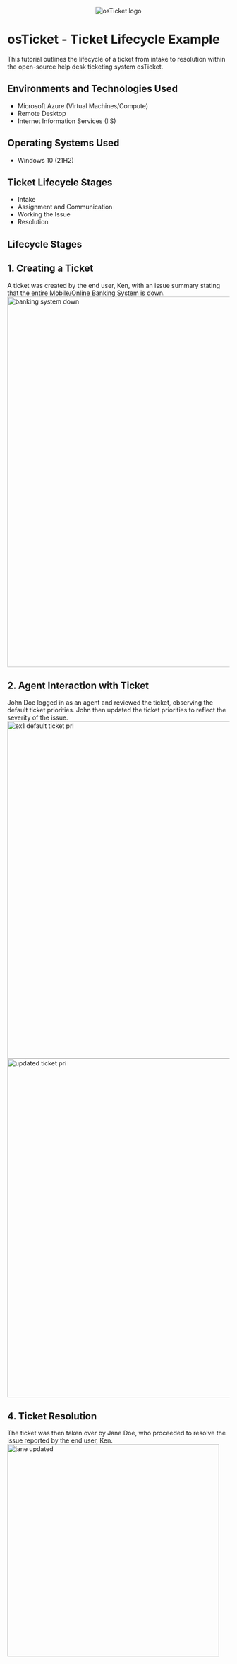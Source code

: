 <p align="center">
<img src="https://i.imgur.com/Clzj7Xs.png" alt="osTicket logo"/>
</p>

<h1>osTicket - Ticket Lifecycle Example</h1>
This tutorial outlines the lifecycle of a ticket from intake to resolution within the open-source help desk ticketing system osTicket.<br />

<h2>Environments and Technologies Used</h2>

- Microsoft Azure (Virtual Machines/Compute)
- Remote Desktop
- Internet Information Services (IIS)

<h2>Operating Systems Used </h2>

- Windows 10</b> (21H2)

<h2>Ticket Lifecycle Stages</h2>

- Intake
- Assignment and Communication
- Working the Issue
- Resolution

<h2>Lifecycle Stages</h2>

<h2>1. Creating a Ticket</h2>
A ticket was created by the end user, Ken, with an issue summary stating that the entire Mobile/Online Banking System is down.
<img width="838" alt="banking system down" src="https://github.com/user-attachments/assets/57720de6-554f-4fb8-829b-548b784bd924">

<h2>2. Agent Interaction with Ticket</h2>
John Doe logged in as an agent and reviewed the ticket, observing the default ticket priorities.
John then updated the ticket priorities to reflect the severity of the issue.<br>
<img width="763" alt="ex1  default ticket pri" src="https://github.com/user-attachments/assets/8be0d954-db53-47f9-94e4-67a7a4bc09c3">
<img width="766" alt="updated ticket pri" src="https://github.com/user-attachments/assets/746a6063-74ae-4b4a-8b93-71f76522382b">

<h2>4. Ticket Resolution</h2>
The ticket was then taken over by Jane Doe, who proceeded to resolve the issue reported by the end user, Ken.
<img width="480" alt="jane updated" src="https://github.com/user-attachments/assets/43d651e6-ed38-4457-8b1e-118efba75a7c">
